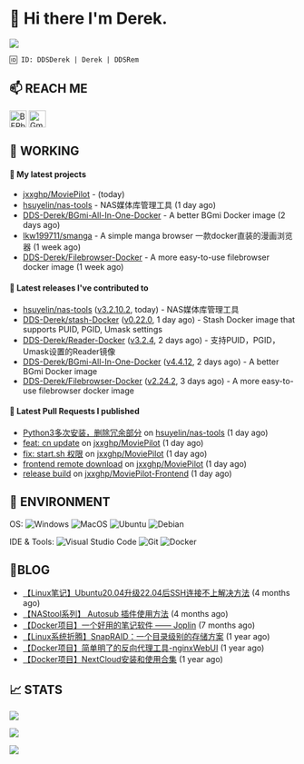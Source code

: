 # 👋 Hi there I'm Derek. 

![](https://raw.githubusercontent.com/BEPb/BEPb/main/src/header_.png)

```
🆔 ID: DDSDerek | Derek | DDSRem
```

## 📫 REACH ME
<p align="left">
<a href="https://twitter.com/ddsrem_derek" target="blank"><img align="center" src="https://raw.githubusercontent.com/BEPb/BEPb/master/assets/twitter.svg" alt="BEPb" height="30" width="30" /></a>
<a href="mailto:ddstomo@gmail.com" target="blank"><img align="center" src="https://raw.githubusercontent.com/BEPb/BEPb/master/assets/gmail.svg" alt="Gmail" height="30" width="30" /></a>
</p>

## 💼 WORKING

#### 🌱 My latest projects


- [jxxghp/MoviePilot](https://github.com/jxxghp/MoviePilot) -  (today)
- [hsuyelin/nas-tools](https://github.com/hsuyelin/nas-tools) - NAS媒体库管理工具 (1 day ago)
- [DDS-Derek/BGmi-All-In-One-Docker](https://github.com/DDS-Derek/BGmi-All-In-One-Docker) - A better BGmi Docker image (2 days ago)
- [lkw199711/smanga](https://github.com/lkw199711/smanga) - A simple manga browser 一款docker直装的漫画浏览器 (1 week ago)
- [DDS-Derek/Filebrowser-Docker](https://github.com/DDS-Derek/Filebrowser-Docker) - A more easy-to-use filebrowser docker image (1 week ago)

#### 🔭 Latest releases I've contributed to

- [hsuyelin/nas-tools](https://github.com/hsuyelin/nas-tools) ([v3.2.10.2](https://github.com/hsuyelin/nas-tools/releases/tag/v3.2.10.2), today) - NAS媒体库管理工具
- [DDS-Derek/stash-Docker](https://github.com/DDS-Derek/stash-Docker) ([v0.22.0](https://github.com/DDS-Derek/stash-Docker/releases/tag/v0.22.0), 1 day ago) - Stash Docker image that supports PUID, PGID, Umask settings
- [DDS-Derek/Reader-Docker](https://github.com/DDS-Derek/Reader-Docker) ([v3.2.4](https://github.com/DDS-Derek/Reader-Docker/releases/tag/v3.2.4), 2 days ago) - 支持PUID，PGID，Umask设置的Reader镜像
- [DDS-Derek/BGmi-All-In-One-Docker](https://github.com/DDS-Derek/BGmi-All-In-One-Docker) ([v4.4.12](https://github.com/DDS-Derek/BGmi-All-In-One-Docker/releases/tag/v4.4.12), 2 days ago) - A better BGmi Docker image
- [DDS-Derek/Filebrowser-Docker](https://github.com/DDS-Derek/Filebrowser-Docker) ([v2.24.2](https://github.com/DDS-Derek/Filebrowser-Docker/releases/tag/v2.24.2), 3 days ago) - A more easy-to-use filebrowser docker image

#### 🔨 Latest Pull Requests I published

- [Python3多次安装，删除冗余部分](https://github.com/hsuyelin/nas-tools/pull/43) on [hsuyelin/nas-tools](https://github.com/hsuyelin/nas-tools) (1 day ago)
- [feat: cn update](https://github.com/jxxghp/MoviePilot/pull/66) on [jxxghp/MoviePilot](https://github.com/jxxghp/MoviePilot) (1 day ago)
- [fix: start.sh 权限](https://github.com/jxxghp/MoviePilot/pull/64) on [jxxghp/MoviePilot](https://github.com/jxxghp/MoviePilot) (1 day ago)
- [frontend remote download](https://github.com/jxxghp/MoviePilot/pull/63) on [jxxghp/MoviePilot](https://github.com/jxxghp/MoviePilot) (1 day ago)
- [release build](https://github.com/jxxghp/MoviePilot-Frontend/pull/16) on [jxxghp/MoviePilot-Frontend](https://github.com/jxxghp/MoviePilot-Frontend) (1 day ago)

## 🔧 ENVIRONMENT
OS:
![Windows](https://img.shields.io/badge/-Windows-0078D6?style=flat-square&logo=windows&logoColor=white)
![MacOS](https://img.shields.io/badge/-Mac_OS-AAA?style=flat-square&logo=macos&logoColor=white)
![Ubuntu](https://img.shields.io/badge/-Ubuntu-DD4814?style=flat-square&logo=ubuntu&logoColor=white)
![Debian](https://img.shields.io/badge/-Debian-73BA25?style=flat-square&logo=debian&logoColor=white)  

IDE & Tools:
![Visual Studio Code](https://img.shields.io/badge/-Visual_Studio_Code-007ACC?style=flat-square&logo=visual-studio-code&logoColor=white)
![Git](https://img.shields.io/badge/-Git-F05032?style=flat-square&logo=git&logoColor=white)
![Docker](https://img.shields.io/badge/-Docker-2496ed?style=flat-square&logo=Docker&logoColor=white)

## 📜BLOG

- [【Linux笔记】Ubuntu20.04升级22.04后SSH连接不上解决方法](https://blog.ddsrem.com/archives/fix-ubuntu2204-ssh) (4 months ago)
- [【NAStool系列】 Autosub 插件使用方法](https://blog.ddsrem.com/archives/nastool-autosub-use-way) (4 months ago)
- [【Docker项目】一个好用的笔记软件 —— Joplin](https://blog.ddsrem.com/archives/joplin) (7 months ago)
- [【Linux系统折腾】SnapRAID：一个目录级别的存储方案](https://blog.ddsrem.com/archives/snapraid) (1 year ago)
- [【Docker项目】简单明了的反向代理工具-nginxWebUI](https://blog.ddsrem.com/archives/nginxwebui) (1 year ago)
- [【Docker项目】NextCloud安装和使用合集](https://blog.ddsrem.com/archives/nextcloud) (1 year ago)

## 📈 STATS

![](https://github-readme-stats.vercel.app/api?username=DDSDerek&show_icons=true&theme=radical)

![](https://github-readme-stats.vercel.app/api?username=DDSRem&show_icons=true&theme=dark)

![](https://raw.githubusercontent.com/BEPb/BEPb/main/assets/Bottom_down.svg)
